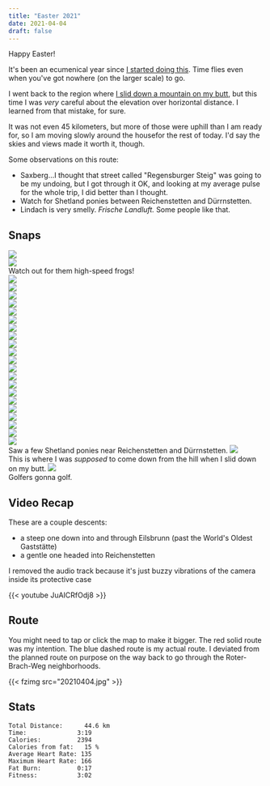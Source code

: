 ```yaml
---
title: "Easter 2021"
date: 2021-04-04
draft: false
---
```

Happy Easter!

It's been an ecumenical year since [I started doing this](../20200412_easter-sunday/).  Time flies even when you've got nowhere (on the larger scale) to go.

I went back to the region where [I slid down a mountain on my butt](../20210206-sinzing-ring/), but this time I was *very* careful about the elevation over horizontal distance.  I learned from that mistake, for sure.

It was not even 45 kilometers, but more of those were uphill than I am ready for, so I am moving slowly around the housefor the rest of today.  I'd say the skies and views made it worth it, though.

Some observations on this route:

+ Saxberg...I thought that street called "Regensburger Steig" was going to be my undoing, but I got through it OK, and looking at my average pulse for the whole trip, I did better than I thought.
+ Watch for Shetland ponies between Reichenstetten and Dürrnstetten.
+ Lindach is very smelly.  *Frische Landluft.*  Some people like that.

## Snaps
![](IMG_20210404_100336096_s.jpg)  
![](IMG210404-102220F.JPG)  
Watch out for them high-speed frogs!  
![](IMG210404-102606F.JPG)  
![](IMG_20210404_102811066_s.jpg)  
![](IMG_20210404_103224336_HDR_s.jpg)  
![](IMG_20210404_103542644_s.jpg)  
![](IMG_20210404_103638319_HDR_s.jpg)  
![](IMG_20210404_110348608_s.jpg)  
![](IMG_20210404_110359878_s.jpg)  
![](IMG_20210404_110426387_s.jpg)  
![](IMG_20210404_110435320_s.jpg)  
![](IMG_20210404_110555864_s.jpg)  
![](IMG_20210404_114158161_s.jpg)  
![](IMG_20210404_114648608_BURST000_COVER_TOP_s.jpg)  
![](IMG_20210404_114906330_s.jpg)  
![](IMG_20210404_114916181_s.jpg)  
![](IMG_20210404_115024085_BURST001_s.jpg)  
![](IMG_20210404_115124064_s.jpg)  
![](IMG_20210404_115650245_s.jpg)  
![](IMG_20210404_115657664_s.jpg)  
![](IMG_20210404_120156744_HDR_s.jpg)  
![](IMG_20210404_120205558_s.jpg)  
![](IMG_20210404_120507489_s.jpg)  
Saw a few Shetland ponies near Reichenstetten and Dürrnstetten.
![](IMG_20210404_125021671_s.jpg)  
This is where I was *supposed* to come down from the hill when I slid down on my butt.
![](IMG_20210404_125933674_s.jpg)  
Golfers gonna golf.

## Video Recap
These are a couple descents:  

+ a steep one down into and through Eilsbrunn (past the World's Oldest Gaststätte)
+ a gentle one headed into Reichenstetten

I removed the audio track because it's just buzzy vibrations of the camera inside its protective case

{{< youtube JuAICRfOdj8 >}}

## Route
You might need to tap or click the map to make it bigger.  The red solid route was my intention.  The blue dashed route is my actual route.  I deviated from the planned route on purpose on the way back to go through the Roter-Brach-Weg neighborhoods.

{{< fzimg src="20210404.jpg" >}}

## Stats

```
Total Distance:      44.6 km 
Time:              3:19
Calories:          2394
Calories from fat:   15 %
Average Heart Rate: 135
Maximum Heart Rate: 166
Fat Burn:          0:17
Fitness:           3:02
```

